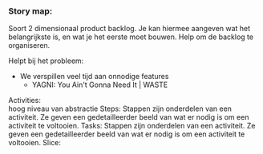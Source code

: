 ### Story map: 
Soort 2 dimensionaal product backlog. 
Je kan hiermee aangeven wat het belangrijkste is, en wat je het eerste moet bouwen. Help om de backlog te organiseren.

Helpt bij het probleem:
- We verspillen veel tijd aan onnodige features 
	- YAGNI: You Ain't Gonna Need It | WASTE



Activities:  
	hoog niveau van abstractie
Steps: 
	Stappen zijn onderdelen van een activiteit. Ze geven een gedetailleerder beeld van wat er nodig is om een activiteit te voltooien.
Tasks: 
	Stappen zijn onderdelen van een activiteit. Ze geven een gedetailleerder beeld van wat er nodig is om een activiteit te voltooien.
Slice: 

